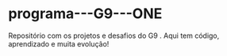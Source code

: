 # programa---G9---ONE
Repositório com os projetos e desafios do G9 . Aqui tem código, aprendizado e muita evolução!
